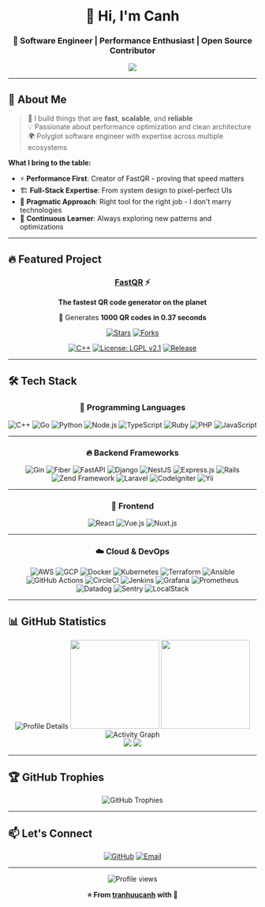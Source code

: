 <div align="center">

# 👋 Hi, I'm Canh

### 🚀 Software Engineer | Performance Enthusiast | Open Source Contributor

<p align="center">
  <a href="https://github.com/tranhuucanh/fastqr">
    <img src="https://img.shields.io/badge/Creator%20of-FastQR-FF6B6B?style=for-the-badge&logo=qr&logoColor=white" />
  </a>
</p>

</div>

---

## 💼 About Me

> 🎯 I build things that are **fast**, **scalable**, and **reliable**  
> 💡 Passionate about performance optimization and clean architecture  
> 🌍 Polyglot software engineer with expertise across multiple ecosystems  

**What I bring to the table:**
- ⚡ **Performance First**: Creator of FastQR - proving that speed matters
- 🏗️ **Full-Stack Expertise**: From system design to pixel-perfect UIs
- 🔧 **Pragmatic Approach**: Right tool for the right job - I don't marry technologies
- 🚀 **Continuous Learner**: Always exploring new patterns and optimizations

---

## 🔥 Featured Project

<div align="center">

### [FastQR](https://github.com/tranhuucanh/fastqr) ⚡

**The fastest QR code generator on the planet**

🚀 Generates **1000 QR codes in 0.37 seconds**

[![Stars](https://img.shields.io/github/stars/tranhuucanh/fastqr?style=social)](https://github.com/tranhuucanh/fastqr)
[![Forks](https://img.shields.io/github/forks/tranhuucanh/fastqr?style=social)](https://github.com/tranhuucanh/fastqr/fork)

[![C++](https://img.shields.io/badge/C++-00599C?style=flat-square&logo=c%2B%2B&logoColor=white)]()
[![License: LGPL v2.1](https://img.shields.io/badge/License-LGPL_v2.1-blue.svg?style=flat-square)](LICENSE)
[![Release](https://img.shields.io/github/v/release/tranhuucanh/fastqr?style=flat-square)]()

</div>

---

## 🛠️ Tech Stack

<div align="center">

### 🧠 Programming Languages
![C++](https://img.shields.io/badge/C++-00599C?style=for-the-badge&logo=c%2B%2B&logoColor=white)
![Go](https://img.shields.io/badge/Go-00ADD8?style=for-the-badge&logo=go&logoColor=white)
![Python](https://img.shields.io/badge/Python-3776AB?style=for-the-badge&logo=python&logoColor=white)
![Node.js](https://img.shields.io/badge/Node.js-43853D?style=for-the-badge&logo=node.js&logoColor=white)
![TypeScript](https://img.shields.io/badge/TypeScript-007ACC?style=for-the-badge&logo=typescript&logoColor=white)
![Ruby](https://img.shields.io/badge/Ruby-CC342D?style=for-the-badge&logo=ruby&logoColor=white)
![PHP](https://img.shields.io/badge/PHP-777BB4?style=for-the-badge&logo=php&logoColor=white)
![JavaScript](https://img.shields.io/badge/JavaScript-000000?style=for-the-badge&logo=javascript&logoColor=F7DF1E)

---

### 🔥 Backend Frameworks
![Gin](https://img.shields.io/badge/Gin-00ADD8?style=for-the-badge&logo=go&logoColor=white)
![Fiber](https://img.shields.io/badge/Fiber-00ADD8?style=for-the-badge&logo=go&logoColor=white)
![FastAPI](https://img.shields.io/badge/FastAPI-009688?style=for-the-badge&logo=fastapi&logoColor=white)
![Django](https://img.shields.io/badge/Django-092E20?style=for-the-badge&logo=django&logoColor=white)
![NestJS](https://img.shields.io/badge/NestJS-E0234E?style=for-the-badge&logo=nestjs&logoColor=white)
![Express.js](https://img.shields.io/badge/Express.js-303030?style=for-the-badge&logo=express&logoColor=white)
![Rails](https://img.shields.io/badge/Rails-CC0000?style=for-the-badge&logo=ruby-on-rails&logoColor=white)
![Zend Framework](https://img.shields.io/badge/Zend%20Framework-009688?style=for-the-badge&logo=zend&logoColor=white)
![Laravel](https://img.shields.io/badge/Laravel-FF2D20?style=for-the-badge&logo=laravel&logoColor=white)
![CodeIgniter](https://img.shields.io/badge/CodeIgniter-EF4223?style=for-the-badge&logo=codeigniter&logoColor=white)
![Yii](https://img.shields.io/badge/Yii-009688?style=for-the-badge&logo=yii&logoColor=white)

---

### 🎨 Frontend
![React](https://img.shields.io/badge/React-20232A?style=for-the-badge&logo=react&logoColor=61DAFB)
![Vue.js](https://img.shields.io/badge/Vue.js-35495E?style=for-the-badge&logo=vue.js&logoColor=4FC08D)
![Nuxt.js](https://img.shields.io/badge/Nuxt.js-00C58E?style=for-the-badge&logo=nuxt.js&logoColor=white)

---

### ☁️ Cloud & DevOps
![AWS](https://img.shields.io/badge/AWS-232F3E?style=for-the-badge&logo=amazon-aws&logoColor=white)
![GCP](https://img.shields.io/badge/Google_Cloud-4285F4?style=for-the-badge&logo=google-cloud&logoColor=white)
![Docker](https://img.shields.io/badge/Docker-2496ED?style=for-the-badge&logo=docker&logoColor=white)
![Kubernetes](https://img.shields.io/badge/Kubernetes-326CE5?style=for-the-badge&logo=kubernetes&logoColor=white)
![Terraform](https://img.shields.io/badge/Terraform-623CE4?style=for-the-badge&logo=terraform&logoColor=white)
![Ansible](https://img.shields.io/badge/Ansible-000000?style=for-the-badge&logo=ansible&logoColor=white)
![GitHub Actions](https://img.shields.io/badge/GitHub_Actions-2088FF?style=for-the-badge&logo=github-actions&logoColor=white)
![CircleCI](https://img.shields.io/badge/CircleCI-343434?style=for-the-badge&logo=circleci&logoColor=white)
![Jenkins](https://img.shields.io/badge/Jenkins-D24939?style=for-the-badge&logo=jenkins&logoColor=white)
![Grafana](https://img.shields.io/badge/Grafana-F46800?style=for-the-badge&logo=grafana&logoColor=white)
![Prometheus](https://img.shields.io/badge/Prometheus-E6522C?style=for-the-badge&logo=prometheus&logoColor=white)
![Datadog](https://img.shields.io/badge/Datadog-632CA6?style=for-the-badge&logo=datadog&logoColor=white)
![Sentry](https://img.shields.io/badge/Sentry-362D59?style=for-the-badge&logo=sentry&logoColor=white)
![LocalStack](https://img.shields.io/badge/LocalStack-36454F?style=for-the-badge&logo=localstack&logoColor=white)

</div>

---

## 📊 GitHub Statistics

<div align="center">

  <!-- Profile summary card -->
  <img src="https://github-profile-summary-cards.vercel.app/api/cards/profile-details?username=tranhuucanh&theme=tokyonight" alt="Profile Details"/>

  <!-- Main stats -->
  <img height="180em" src="https://github-readme-stats.vercel.app/api?username=tranhuucanh&show_icons=true&theme=tokyonight&include_all_commits=true&count_private=true&cache_seconds=86400"/>
  <img height="180em" src="https://github-readme-stats.vercel.app/api/top-langs/?username=tranhuucanh&layout=compact&langs_count=8&theme=tokyonight"/>

  <!-- Streak -->
  <img src="https://github-readme-activity-graph.vercel.app/graph?username=tranhuucanh&theme=tokyo-night" alt="Activity Graph"/>

  <!-- Stars & Followers -->
  <br>
  <img src="https://img.shields.io/github/stars/tranhuucanh?label=Total%20Stars&style=for-the-badge&logo=github&color=8A2BE2"/>
  <img src="https://img.shields.io/github/followers/tranhuucanh?label=Followers&style=for-the-badge&logo=github&color=1E90FF"/>

</div>

---

## 🏆 GitHub Trophies

<div align="center">
  <img src="https://github-profile-trophy.vercel.app/?username=tranhuucanh&theme=tokyonight&no-frame=true&row=1&column=7" alt="GitHub Trophies"/>
</div>

---

## 📫 Let's Connect

<div align="center">

[![GitHub](https://img.shields.io/badge/GitHub-100000?style=for-the-badge&logo=github&logoColor=white)](https://github.com/tranhuucanh)
[![Email](https://img.shields.io/badge/Email-D14836?style=for-the-badge&logo=gmail&logoColor=white)](mailto:tranhuucanh39@gmail.com)

</div>

---

<div align="center">
  <img src="https://komarev.com/ghpvc/?username=tranhuucanh&color=blueviolet&style=for-the-badge&label=PROFILE+VIEWS" alt="Profile views"/>
</div>

<div align="center">
  
**⭐ From [tranhuucanh](https://github.com/tranhuucanh) with 💙**

</div>
